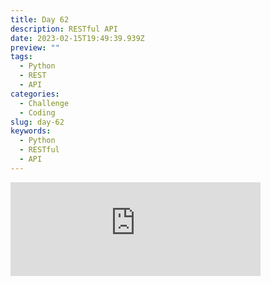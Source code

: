 ```yaml
---
title: Day 62
description: RESTful API
date: 2023-02-15T19:49:39.939Z
preview: ""
tags:
  - Python
  - REST
  - API
categories:
  - Challenge
  - Coding
slug: day-62
keywords:
  - Python
  - RESTful
  - API
---
```

<iframe src="https://mastodontech.de/@larnius/109870588970379021/embed" class="mastodon-embed" style="max-width: 100%; border: 0" width="400" allowfullscreen="allowfullscreen"></iframe><script src="https://mastodontech.de/embed.js" async="async"></script>